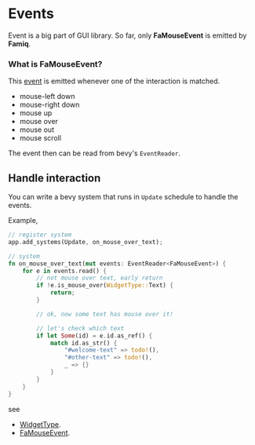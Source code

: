 # Events

Event is a big part of GUI library. So far, only **FaMouseEvent** is emitted by **Famiq**.

### What is **FaMouseEvent**?
This [event](https://github.com/MuongKimhong/famiq/blob/master/src/event_writer.rs) is emitted whenever one of the interaction is matched.
- mouse-left down
- mouse-right down
- mouse up
- mouse over
- mouse out
- mouse scroll

The event then can be read from bevy's `EventReader`.

## Handle interaction
You can write a bevy system that runs in `Update` schedule to handle the events.

Example,

```rust
// register system
app.add_systems(Update, on_mouse_over_text);

// system
fn on_mouse_over_text(mut events: EventReader<FaMouseEvent>) {
    for e in events.read() {
        // not mouse over text, early return
        if !e.is_mouse_over(WidgetType::Text) {
            return;
        }

        // ok, now some text has mouse over it!

        // let's check which text
        if let Some(id) = e.id.as_ref() {
            match id.as_str() {
                "#welcome-text" => todo!(),
                "#other-text" => todo!(),
                _ => {}
            }
        }
    }
}
```
see
- [WidgetType](https://docs.rs/famiq/latest/famiq/widgets/enum.WidgetType.html).
- [FaMouseEvent](https://docs.rs/famiq/latest/famiq/event_writer/struct.FaMouseEvent.html).
